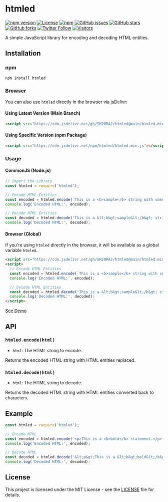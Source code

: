 # htmled

[![npm version](https://img.shields.io/npm/v/htmled.svg)](https://www.npmjs.com/package/htmled)
[![License](https://img.shields.io/github/license/SH20RAJ/htmled)](https://github.com/SH20RAJ/htmled/blob/main/LICENSE)
[![npm](https://img.shields.io/npm/dt/htmled.svg)](https://www.npmjs.com/package/htmled)
[![GitHub issues](https://img.shields.io/github/issues/SH20RAJ/htmled)](https://github.com/SH20RAJ/htmled/issues)
[![GitHub stars](https://img.shields.io/github/stars/SH20RAJ/htmled)](https://github.com/SH20RAJ/htmled/stargazers)
[![GitHub forks](https://img.shields.io/github/forks/SH20RAJ/htmled)](https://github.com/SH20RAJ/htmled/network)
[![Twitter Follow](https://img.shields.io/twitter/follow/sh20raj.svg?style=social&label=Follow)](https://twitter.com/sh20raj)
[![Visitors](https://api.visitorbadge.io/api/combined?path=https%3A%2F%2Fgithub.com%2FSH20RAJ%2Fhtmled&labelColor=%23ff8a65&countColor=%232ccce4&style=flat)](https://visitorbadge.io/status?path=https%3A%2F%2Fgithub.com%2FSH20RAJ%2Fhtmled)

A simple JavaScript library for encoding and decoding HTML entities.

## Installation

### npm

```bash
npm install htmled
```

### Browser

You can also use `htmled` directly in the browser via jsDelivr:

#### Using Latest Version (Main Branch)

```html
<script src="https://cdn.jsdelivr.net/gh/SH20RAJ/htmled@main/htmled.min.js"></script>
```

#### Using Specific Version (npm Package)

```html
<script src="https://cdn.jsdelivr.net/npm/htmled/htmled.min.js"></script>
```

### Usage

#### CommonJS (Node.js)

```javascript
// Import the Library
const htmled = require('htmled');

// Encode HTML Entities
const encoded = htmled.encode(`This is a <b>sample</b> string with some special characters like <>&'`);
console.log('Encoded HTML:', encoded);

// Decode HTML Entities
const decoded = htmled.decode('This is a &lt;b&gt;sample&lt;/b&gt; string with some special characters like &lt;&gt;&amp;\'');
console.log('Decoded HTML:', decoded);
```

#### Browser (Global)

If you're using `htmled` directly in the browser, it will be available as a global variable `htmled`.

```html
<script src="https://cdn.jsdelivr.net/gh/SH20RAJ/htmled@main/htmled.min.js"></script>
<script>
  // Encode HTML Entities
  const encoded = htmled.encode(`This is a <b>sample</b> string with some special characters like <>&'`);
  console.log('Encoded HTML:', encoded);

  // Decode HTML Entities
  const decoded = htmled.decode('This is a &lt;b&gt;sample&lt;/b&gt; string with some special characters like &lt;&gt;&amp;\'');
  console.log('Decoded HTML:', decoded);
</script>
```
[See Demo]('demo.html')

## API

### `htmled.encode(html)`

- `html`: The HTML string to encode.

Returns the encoded HTML string with HTML entities replaced.

### `htmled.decode(html)`

- `html`: The HTML string to decode.

Returns the decoded HTML string with HTML entities converted back to characters.

## Example

```javascript
const htmled = require('htmled');

// Encode HTML
const encoded = htmled.encode(`<p>This is a <b>bold</b> statement.</p>`);
console.log('Encoded HTML:', encoded);

// Decode HTML
const decoded = htmled.decode('&lt;p&gt;This is a &lt;b&gt;bold&lt;/b&gt; statement.&lt;/p&gt;');
console.log('Decoded HTML:', decoded);
```

## License

This project is licensed under the MIT License - see the [LICENSE](LICENSE) file for details.